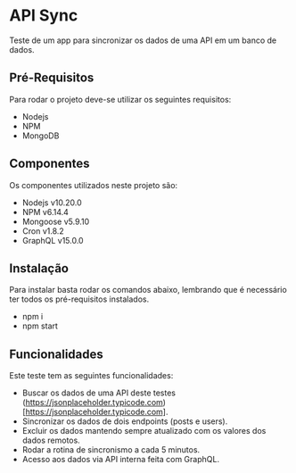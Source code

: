 # API Sync

Teste de um app para sincronizar os dados de uma API em um banco de dados.

## Pré-Requisitos

Para rodar o projeto deve-se utilizar os seguintes requisitos:
- Nodejs 
- NPM
- MongoDB

## Componentes

Os componentes utilizados neste projeto são:
- Nodejs v10.20.0
- NPM v6.14.4
- Mongoose v5.9.10
- Cron v1.8.2
- GraphQL v15.0.0

## Instalação

Para instalar basta rodar os comandos abaixo, lembrando que é necessário ter todos os pré-requisitos instalados.
- npm i
- npm start

## Funcionalidades

Este teste tem as seguintes funcionalidades:
- Buscar os dados de uma API deste testes (https://jsonplaceholder.typicode.com)[https://jsonplaceholder.typicode.com].
- Sincronizar os dados de dois endpoints (posts e users).
- Excluir os dados mantendo sempre atualizado com os valores dos dados remotos.
- Rodar a rotina de sincronismo a cada 5 minutos.
- Acesso aos dados via API interna feita com GraphQL.
